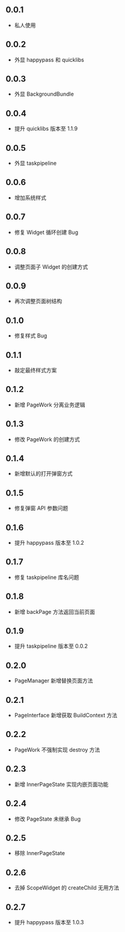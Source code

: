 ## 0.0.1

- 私人使用

## 0.0.2

- 外显 happypass 和 quicklibs

## 0.0.3

- 外显 BackgroundBundle

## 0.0.4

- 提升 quicklibs 版本至 1.1.9

## 0.0.5

- 外显 taskpipeline

## 0.0.6

- 增加系统样式

## 0.0.7

- 修复 Widget 循环创建 Bug

## 0.0.8

- 调整页面子 Widget 的创建方式

## 0.0.9

- 再次调整页面树结构

## 0.1.0

- 修复样式 Bug

## 0.1.1

- 敲定最终样式方案

## 0.1.2

- 新增 PageWork 分离业务逻辑

## 0.1.3

- 修改 PageWork 的创建方式

## 0.1.4

- 新增默认的打开弹窗方式

## 0.1.5

- 修复弹窗 API 参数问题

## 0.1.6

- 提升 happypass 版本至 1.0.2

## 0.1.7

- 修复 taskpipeline 库名问题

## 0.1.8

- 新增 backPage 方法返回当前页面

## 0.1.9

- 提升 taskpipeline 版本至 0.0.2

## 0.2.0

- PageManager 新增替换页面方法

## 0.2.1

- PageInterface 新增获取 BuildContext 方法

## 0.2.2

- PageWork 不强制实现 destroy 方法

## 0.2.3

- 新增 InnerPageState 实现内嵌页面功能

## 0.2.4

- 修改 PageState 未继承 Bug

## 0.2.5

- 移除 InnerPageState

## 0.2.6

- 去掉 ScopeWidget 的 createChild 无用方法

## 0.2.7

- 提升 happypass 版本至 1.0.3